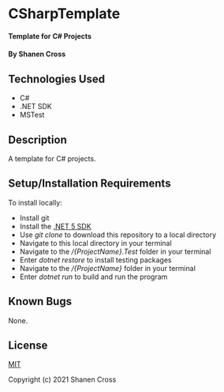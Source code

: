 # CSharpTemplate

#### Template for C# Projects

#### By Shanen Cross

## Technologies Used

* C#
* .NET SDK
* MSTest

## Description

A template for C# projects.

## Setup/Installation Requirements

To install locally:
* Install git
* Install the [.NET 5 SDK](https://dotnet.microsoft.com/download/dotnet/5.0)
* Use _git clone_ to download this repository to a local directory
* Navigate to this local directory in your terminal
* Navigate to the _/{ProjectName}.Test_ folder in your terminal
* Enter _dotnet restore_ to install testing packages
* Navigate to the _/{ProjectName}_ folder in your terminal
* Enter _dotnet run_ to build and run the program

## Known Bugs

None.

## License

[MIT](LICENSE)

Copyright (c) 2021 Shanen Cross
